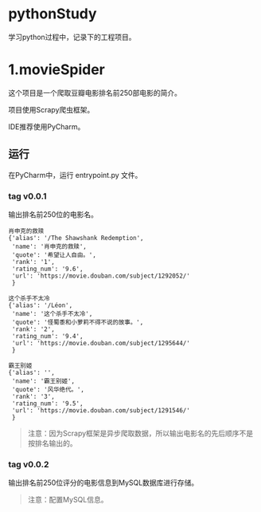 # pythonStudy

学习python过程中，记录下的工程项目。

# 1.movieSpider

这个项目是一个爬取豆瓣电影排名前250部电影的简介。

项目使用Scrapy爬虫框架。

IDE推荐使用PyCharm。

## 运行
在PyCharm中，运行 entrypoint.py 文件。

### tag v0.0.1

输出排名前250位的电影名。

```
肖申克的救赎
{'alias': '/The Shawshank Redemption',
 'name': '肖申克的救赎',
 'quote': '希望让人自由。',
 'rank': '1',
 'rating_num': '9.6',
 'url': 'https://movie.douban.com/subject/1292052/'
 }

这个杀手不太冷
{'alias': '/Léon',
 'name': '这个杀手不太冷',
 'quote': '怪蜀黍和小萝莉不得不说的故事。',
 'rank': '2',
 'rating_num': '9.4',
 'url': 'https://movie.douban.com/subject/1295644/'
 }

霸王别姬
{'alias': '',
 'name': '霸王别姬',
 'quote': '风华绝代。',
 'rank': '3',
 'rating_num': '9.5',
 'url': 'https://movie.douban.com/subject/1291546/'
 }
```

>注意：因为Scrapy框架是异步爬取数据，所以输出电影名的先后顺序不是按排名输出的。

### tag v0.0.2

输出排名前250位评分的电影信息到MySQL数据库进行存储。

>注意：配置MySQL信息。



